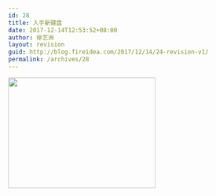 ```yaml
---
id: 28
title: 入手新键盘
date: 2017-12-14T12:53:52+08:00
author: 徐艺洲
layout: revision
guid: http://blog.fireidea.com/2017/12/14/24-revision-v1/
permalink: /archives/28
---
```

<img class="alignnone wp-image-25 size-medium" src="http://blog.fireidea.com/wp-content/uploads/2017/12/3B8D6F5E24292C627828F23805754D4B-e1513227223683-300x225.jpg" alt="" width="300" height="225" srcset="http://www.fireidea.com/wp-content/uploads/2017/12/3B8D6F5E24292C627828F23805754D4B-e1513227223683-300x225.jpg 300w, http://www.fireidea.com/wp-content/uploads/2017/12/3B8D6F5E24292C627828F23805754D4B-e1513227223683-768x576.jpg 768w, http://www.fireidea.com/wp-content/uploads/2017/12/3B8D6F5E24292C627828F23805754D4B-e1513227223683-1024x768.jpg 1024w" sizes="(max-width: 300px) 100vw, 300px" />